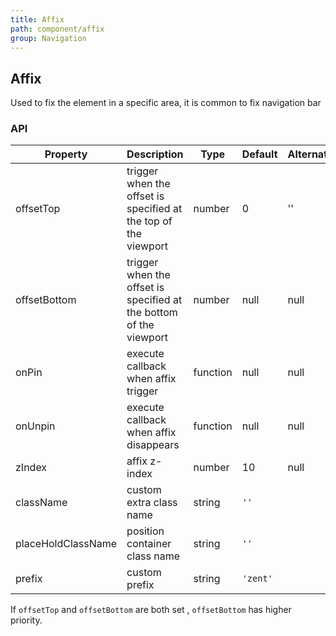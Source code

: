 ```yaml
---
title: Affix
path: component/affix
group: Navigation
---
```


## Affix

Used to fix the element in a specific area, it is common to fix navigation bar 

### API

| Property | Description | Type | Default | Alternative |
|------|------|------|--------|--------|
| offsetTop | trigger when the offset is  specified at the top of the viewport | number | 0 | '' |
| offsetBottom | trigger when the offset is  specified at the bottom of the viewport | number | null | null |
| onPin | execute callback  when affix trigger | function | null | null |
| onUnpin | execute callback when affix disappears | function | null | null |
| zIndex | affix z-index | number | 10 | null |
| className | custom extra class name  | string | `''`       |                                   |
| placeHoldClassName | position container class name  | string | `''`       |                                   |
| prefix    | custom prefix    | string | `'zent'`   |                                   |


If `offsetTop` and `offsetBottom` are both set , `offsetBottom` has higher priority.

<style>
.demo-nav {
    width: 100%;
    height: 60px;
    background-color: #ededed;
    line-height: 60px;
    text-align: center;
    border: 1px solid #2B90ED;
}

.demo-bottom {
	opacity: 0.8;
}
</style>
